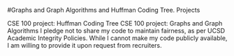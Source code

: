 #Graphs and Graph Algorithms and Huffman Coding Tree.
Projects

CSE 100 project: Huffman Coding Tree
CSE 100 project: Graphs and Graph Algorithms
I pledge not to share my code to maintain fairness, as per UCSD Academic Integrity Policies. While I cannot make my code publicly available, I am willing to provide it upon request from recruiters.
